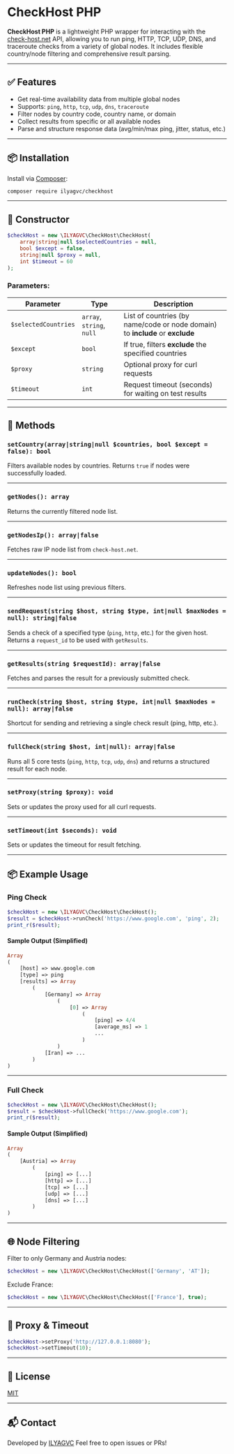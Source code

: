 # CheckHost PHP

**CheckHost PHP** is a lightweight PHP wrapper for interacting with the [check-host.net](https://check-host.net) API, allowing you to run ping, HTTP, TCP, UDP, DNS, and traceroute checks from a variety of global nodes. It includes flexible country/node filtering and comprehensive result parsing.

---

## ✅ Features

- Get real-time availability data from multiple global nodes
- Supports: `ping`, `http`, `tcp`, `udp`, `dns`, `traceroute`
- Filter nodes by country code, country name, or domain
- Collect results from specific or all available nodes
- Parse and structure response data (avg/min/max ping, jitter, status, etc.)

---

## 📦 Installation

Install via [Composer](https://getcomposer.org/):

```bash
composer require ilyagvc/checkhost
```
---

## 🧱 Constructor

```php
$checkHost = new \ILYAGVC\CheckHost\CheckHost(
    array|string|null $selectedCountries = null,
    bool $except = false,
    string|null $proxy = null,
    int $timeout = 60
);
```

### Parameters:

| Parameter            | Type                      | Description                                                                   |
| -------------------- | ------------------------- | ----------------------------------------------------------------------------- |
| `$selectedCountries` | `array`, `string`, `null` | List of countries (by name/code or node domain) to **include** or **exclude** |
| `$except`            | `bool`                    | If true, filters **exclude** the specified countries                          |
| `$proxy`             | `string`                  | Optional proxy for curl requests                                              |
| `$timeout`           | `int`                     | Request timeout (seconds) for waiting on test results                         |

---

## 🔧 Methods

### `setCountry(array|string|null $countries, bool $except = false): bool`

Filters available nodes by countries. Returns `true` if nodes were successfully loaded.

---

### `getNodes(): array`

Returns the currently filtered node list.

---

### `getNodesIp(): array|false`

Fetches raw IP node list from `check-host.net`.

---

### `updateNodes(): bool`

Refreshes node list using previous filters.

---

### `sendRequest(string $host, string $type, int|null $maxNodes = null): string|false`

Sends a check of a specified type (`ping`, `http`, etc.) for the given host.
Returns a `request_id` to be used with `getResults`.

---

### `getResults(string $requestId): array|false`

Fetches and parses the result for a previously submitted check.

---

### `runCheck(string $host, string $type, int|null $maxNodes = null): array|false`

Shortcut for sending and retrieving a single check result (ping, http, etc.).

---

### `fullCheck(string $host, int|null): array|false`

Runs all 5 core tests (`ping`, `http`, `tcp`, `udp`, `dns`) and returns a structured result for each node.

---

### `setProxy(string $proxy): void`

Sets or updates the proxy used for all curl requests.

---

### `setTimeout(int $seconds): void`

Sets or updates the timeout for result fetching.

---

## 📦 Example Usage

### Ping Check

```php
$checkHost = new \ILYAGVC\CheckHost\CheckHost();
$result = $checkHost->runCheck('https://www.google.com', 'ping', 2);
print_r($result);
```

#### Sample Output (Simplified)

```php
Array
(
    [host] => www.google.com
    [type] => ping
    [results] => Array
        (
            [Germany] => Array
                (
                    [0] => Array
                        (
                            [ping] => 4/4
                            [average_ms] => 1
                            ...
                        )
                )
            [Iran] => ...
        )
)
```

---

### Full Check

```php
$checkHost = new \ILYAGVC\CheckHost\CheckHost();
$result = $checkHost->fullCheck('https://www.google.com');
print_r($result);
```

#### Sample Output (Simplified)

```php
Array
(
    [Austria] => Array
        (
            [ping] => [...]
            [http] => [...]
            [tcp] => [...]
            [udp] => [...]
            [dns] => [...]
        )
)
```

---

## 🌐 Node Filtering

Filter to only Germany and Austria nodes:

```php
$checkHost = new \ILYAGVC\CheckHost\CheckHost(['Germany', 'AT']);
```

Exclude France:

```php
$checkHost = new \ILYAGVC\CheckHost\CheckHost(['France'], true);
```

---

## 🔄 Proxy & Timeout

```php
$checkHost->setProxy('http://127.0.0.1:8080');
$checkHost->setTimeout(10);
```

---

## 📄 License

[MIT](LICENSE)

---

## 📬 Contact

Developed by [ILYAGVC](https://github.com/ilyagvc)
Feel free to open issues or PRs!
